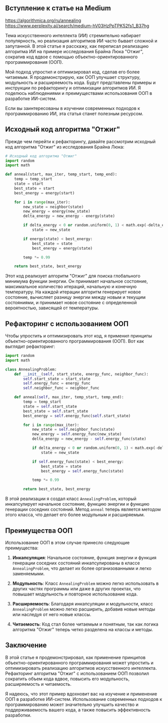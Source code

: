 ## Вступление к статье на Medium

https://algorithmica.org/ru/annealing
https://www.perplexity.ai/search/medium-hV03HzPpTPK52fs1_B37hg

Тема искусственного интеллекта (ИИ) стремительно набирает популярность, но реализация алгоритмов ИИ часто бывает сложной и запутанной. В этой статье я расскажу, как переписал реализацию алгоритма ИИ на примере исследования Брайна Люка "Отжиг", сократив код вдвое с помощью объектно-ориентированного программирования (ООП).

Мой подход упростил и оптимизировал код, сделав его более читаемым. Я продемонстрирую, как ООП улучшает структуру, модульность и расширяемость кода. Будут представлены примеры и инструкции по рефакторингу и оптимизации алгоритмов ИИ. Я поделюсь наблюдениями и преимуществами использования ООП в разработке ИИ-систем.

Если вы заинтересованы в изучении современных подходов к программированию ИИ, эта статья станет полезным ресурсом.

## Исходный код алгоритма "Отжиг"

Прежде чем перейти к рефакторингу, давайте рассмотрим исходный код алгоритма "Отжиг" из исследования Брайна Люка:

```python
# Исходный код алгоритма "Отжиг"
import random
import math

def anneal(start, max_iter, temp_start, temp_end):
    temp = temp_start
    state = start
    best_state = start
    best_energy = energy(start)

    for i in range(max_iter):
        new_state = neighbor(state)
        new_energy = energy(new_state)
        delta_energy = new_energy - energy(state)

        if delta_energy < 0 or random.uniform(0, 1) < math.exp(-delta_energy / temp):
            state = new_state

        if energy(state) < best_energy:
            best_state = state
            best_energy = energy(state)

        temp *= 0.99

    return best_state, best_energy
```

Этот код реализует алгоритм "Отжиг" для поиска глобального минимума функции энергии. Он принимает начальное состояние, максимальное количество итераций, начальную и конечную температуру. На каждой итерации алгоритм генерирует новое состояние, вычисляет разницу энергии между новым и текущим состояниями, и принимает новое состояние с определенной вероятностью, зависящей от температуры.

## Рефакторинг с использованием ООП

Чтобы упростить и оптимизировать этот код, я применил принципы объектно-ориентированного программирования (ООП). Вот как выглядит рефакторинг:

```python
import random
import math

class AnnealingProblem:
    def __init__(self, start_state, energy_func, neighbor_func):
        self.start_state = start_state
        self.energy_func = energy_func
        self.neighbor_func = neighbor_func

    def anneal(self, max_iter, temp_start, temp_end):
        temp = temp_start
        state = self.start_state
        best_state = self.start_state
        best_energy = self.energy_func(self.start_state)

        for i in range(max_iter):
            new_state = self.neighbor_func(state)
            new_energy = self.energy_func(new_state)
            delta_energy = new_energy - self.energy_func(state)

            if delta_energy < 0 or random.uniform(0, 1) < math.exp(-delta_energy / temp):
                state = new_state

            if self.energy_func(state) < best_energy:
                best_state = state
                best_energy = self.energy_func(state)

            temp *= 0.99

        return best_state, best_energy
```

В этой реализации я создал класс `AnnealingProblem`, который инкапсулирует начальное состояние, функцию энергии и функцию генерации соседних состояний. Метод `anneal` теперь является методом этого класса, что делает его более модульным и расширяемым.

## Преимущества ООП

Использование ООП в этом случае принесло следующие преимущества:

1. **Инкапсуляция**: Начальное состояние, функция энергии и функция генерации соседних состояний инкапсулированы в классе `AnnealingProblem`, что делает их более организованными и легко заменяемыми.

2. **Модульность**: Класс `AnnealingProblem` можно легко использовать в других частях программы или даже в других проектах, что повышает модульность и повторное использование кода.

3. **Расширяемость**: Благодаря инкапсуляции и модульности, класс `AnnealingProblem` можно легко расширить, добавив новые методы или наследуя от него новые классы.

4. **Читаемость**: Код стал более читаемым и понятным, так как логика алгоритма "Отжиг" теперь четко разделена на классы и методы.

## Заключение

В этой статье я продемонстрировал, как применение принципов объектно-ориентированного программирования может упростить и оптимизировать реализацию алгоритмов искусственного интеллекта. Рефакторинг алгоритма "Отжиг" с использованием ООП позволил сократить объем кода вдвое, повысить его модульность, расширяемость и читаемость.

Я надеюсь, что этот пример вдохновит вас на изучение и применение ООП в разработке ИИ-систем. Использование современных подходов к программированию может значительно улучшить качество и поддерживаемость вашего кода, а также повысить эффективность разработки.